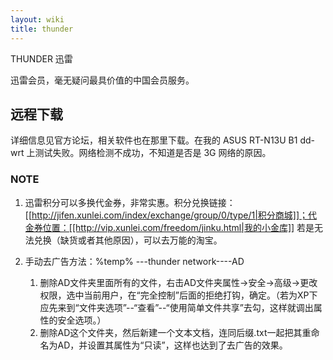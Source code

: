 ```yaml
---
layout: wiki
title: thunder
---
```


THUNDER 迅雷

迅雷会员，毫无疑问最具价值的中国会员服务。


## 远程下载
详细信息见官方论坛，相关软件也在那里下载。在我的 ASUS RT-N13U B1 
 dd-wrt 上测试失败。网络检测不成功，不知道是否是 3G 网络的原因。

### NOTE

1. 迅雷积分可以多换代金券，非常实惠。积分兑换链接：[[http://jifen.xunlei.com/index/exchange/group/0/type/1|积分商城]]；代金券位置：[[http://vip.xunlei.com/freedom/jinku.html|我的小金库]] 若是无法兑换（缺货或者其他原因），可以去万能的淘宝。




2. 手动去广告方法：%temp% ---thunder network----AD 
   1. 删除AD文件夹里面所有的文件，右击AD文件夹属性→安全→高级→更改权限，选中当前用户，在“完全控制”后面的拒绝打钩，确定。（若为XP下应先来到“文件夹选项”--“查看”--“使用简单文件共享”去勾，这样就调出属性的安全选项。）
   2. 删除AD这个文件夹，然后新建一个文本文档，连同后缀.txt一起把其重命名为AD，并设置其属性为“只读”，这样也达到了去广告的效果。

